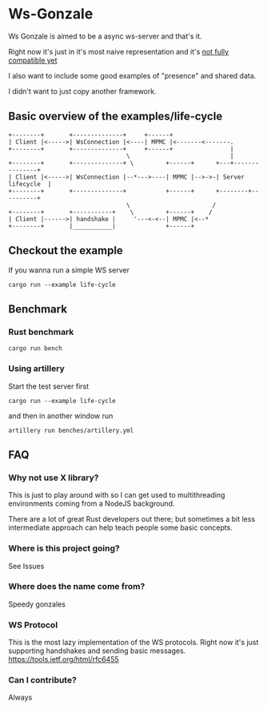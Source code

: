 # Ws-Gonzale
Ws Gonzale is aimed to be a async ws-server and that's it.

Right now it's just in it's most naive representation and it's [not fully compatible yet](#ws-protocol)

I also want to include some good examples of "presence" and shared data.

I didn't want to just copy another framework.

## Basic overview of the examples/life-cycle
```
+--------+       +--------------+     +------+
| Client |<----->| WsConnection |<----| MPMC |<-------<-------.
+--------+       +--------------+     +------+                |
                                 \                            |
+--------+       +--------------+ \         +------+      +---+---------------+
| Client |<----->| WsConnection |--*--->----| MPMC |-->->-| Server lifecycle  |
+--------+       +--------------+           +------+      +--------+----------+
                                 \                       /
+--------+       +-----------+    \         +------+    /
| Client |------>| handshake |     '---<-<--| MPMC |<--*
+--------+       |___________|              +------+
```

## Checkout the example
If you wanna run a simple WS server
```
cargo run --example life-cycle
```

## Benchmark
### Rust benchmark
```
cargo run bench
```
### Using artillery
Start the test server first
```
cargo run --example life-cycle
```
and then in another window run
```
artillery run benches/artillery.yml
```

## FAQ

### Why not use X library?
This is just to play around with so I can get used to multithreading environments coming from a NodeJS background.

There are a lot of great Rust developers out there; but sometimes a bit less intermediate approach can help teach people some basic concepts.

### Where is this project going?
See Issues

### Where does the name come from?
Speedy gonzales

### WS Protocol
This is the most lazy implementation of the WS protocols. Right now it's just supporting handshakes and sending basic messages.
https://tools.ietf.org/html/rfc6455

### Can I contribute?
Always
